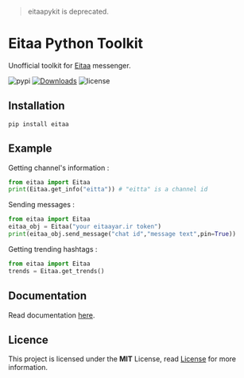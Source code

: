 > eitaapykit is deprecated.

# Eitaa Python Toolkit
Unofficial toolkit for [Eitaa](https://eitaa.com/) messenger.

![pypi](https://img.shields.io/pypi/v/eitaa)
[![Downloads](https://pepy.tech/badge/eitaa)](https://pepy.tech/project/eitaa)
![license](https://img.shields.io/badge/license-MIT-green)

## Installation
```
pip install eitaa
```

## Example
Getting channel's information :
```py
from eitaa import Eitaa
print(Eitaa.get_info("eitta")) # "eitta" is a channel id
```

Sending messages :
```py
from eitaa import Eitaa
eitaa_obj = Eitaa("your eitaayar.ir token")
print(eitaa_obj.send_message("chat id","message text",pin=True))
```

Getting trending hashtags :
```py
from eitaa import Eitaa
trends = Eitaa.get_trends()
```

## Documentation
Read documentation [here](https://github.com/bistcuite/eitaapykit/tree/main/docs).

## Licence
This project is licensed under the **MIT** License, read [License](LICENSE) for more information.
